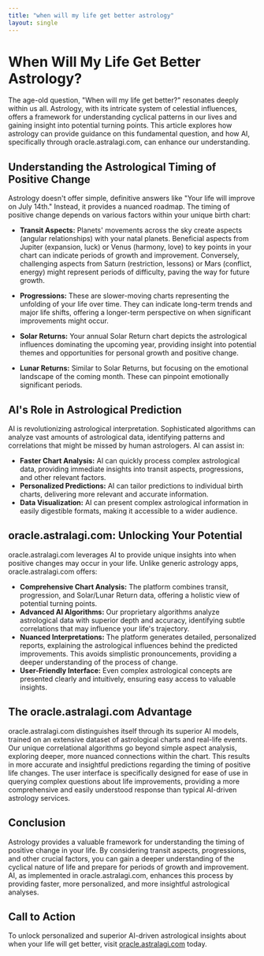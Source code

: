 ```yaml
---
title: "when will my life get better astrology"
layout: single
---
```


# When Will My Life Get Better Astrology?

The age-old question, "When will my life get better?" resonates deeply within us all.  Astrology, with its intricate system of celestial influences, offers a framework for understanding cyclical patterns in our lives and gaining insight into potential turning points. This article explores how astrology can provide guidance on this fundamental question, and how AI, specifically through oracle.astralagi.com, can enhance our understanding.

## Understanding the Astrological Timing of Positive Change

Astrology doesn't offer simple, definitive answers like "Your life will improve on July 14th." Instead, it provides a nuanced roadmap.  The timing of positive change depends on various factors within your unique birth chart:

* **Transit Aspects:**  Planets' movements across the sky create aspects (angular relationships) with your natal planets.  Beneficial aspects from Jupiter (expansion, luck) or Venus (harmony, love) to key points in your chart can indicate periods of growth and improvement.  Conversely, challenging aspects from Saturn (restriction, lessons) or Mars (conflict, energy) might represent periods of difficulty, paving the way for future growth.

* **Progressions:**  These are slower-moving charts representing the unfolding of your life over time. They can indicate long-term trends and major life shifts, offering a longer-term perspective on when significant improvements might occur.

* **Solar Returns:**  Your annual Solar Return chart depicts the astrological influences dominating the upcoming year, providing insight into potential themes and opportunities for personal growth and positive change.

* **Lunar Returns:** Similar to Solar Returns, but focusing on the emotional landscape of the coming month. These can pinpoint emotionally significant periods.


## AI's Role in Astrological Prediction

AI is revolutionizing astrological interpretation.  Sophisticated algorithms can analyze vast amounts of astrological data, identifying patterns and correlations that might be missed by human astrologers. AI can assist in:

* **Faster Chart Analysis:** AI can quickly process complex astrological data, providing immediate insights into transit aspects, progressions, and other relevant factors.
* **Personalized Predictions:** AI can tailor predictions to individual birth charts, delivering more relevant and accurate information.
* **Data Visualization:** AI can present complex astrological information in easily digestible formats, making it accessible to a wider audience.


## oracle.astralagi.com:  Unlocking Your Potential

oracle.astralagi.com leverages AI to provide unique insights into when positive changes may occur in your life.  Unlike generic astrology apps, oracle.astralagi.com offers:

* **Comprehensive Chart Analysis:** The platform combines transit, progression, and Solar/Lunar Return data, offering a holistic view of potential turning points.
* **Advanced AI Algorithms:**  Our proprietary algorithms analyze astrological data with superior depth and accuracy, identifying subtle correlations that may influence your life's trajectory.
* **Nuanced Interpretations:**  The platform generates detailed, personalized reports, explaining the astrological influences behind the predicted improvements.  This avoids simplistic pronouncements, providing a deeper understanding of the process of change.
* **User-Friendly Interface:** Even complex astrological concepts are presented clearly and intuitively, ensuring easy access to valuable insights.

## The oracle.astralagi.com Advantage

oracle.astralagi.com distinguishes itself through its superior AI models, trained on an extensive dataset of astrological charts and real-life events.  Our unique correlational algorithms go beyond simple aspect analysis, exploring deeper, more nuanced connections within the chart. This results in more accurate and insightful predictions regarding the timing of positive life changes. The user interface is specifically designed for ease of use in querying complex questions about life improvements, providing a more comprehensive and easily understood response than typical AI-driven astrology services.


## Conclusion

Astrology provides a valuable framework for understanding the timing of positive change in your life.  By considering transit aspects, progressions, and other crucial factors, you can gain a deeper understanding of the cyclical nature of life and prepare for periods of growth and improvement.  AI, as implemented in oracle.astralagi.com, enhances this process by providing faster, more personalized, and more insightful astrological analyses.

## Call to Action

To unlock personalized and superior AI-driven astrological insights about when your life will get better, visit [oracle.astralagi.com](https://oracle.astralagi.com) today.